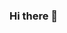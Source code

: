 ### Hi there 👋

<!--
**crixtiangm/crixtiangm** is a ✨ _special_ ✨ repository because its `README.md` (this file) appears on your GitHub profile.

<img width="500" height="auto" align="right" alt="Joykishan's github stats" 
         src="https://github-readme-stats.vercel.app/api?username=crixtiangm_icons=true&theme=algolia&count_private=true" />

Here are some ideas to get you started:

- 🔭 I’m currently working on ...
- 🌱 I’m currently learning ...
- 👯 I’m looking to collaborate on ...
- 🤔 I’m looking for help with ...
- 💬 Ask me about ...
- 📫 How to reach me: ...
- 😄 Pronouns: ...
- ⚡ Fun fact: ...
-->
